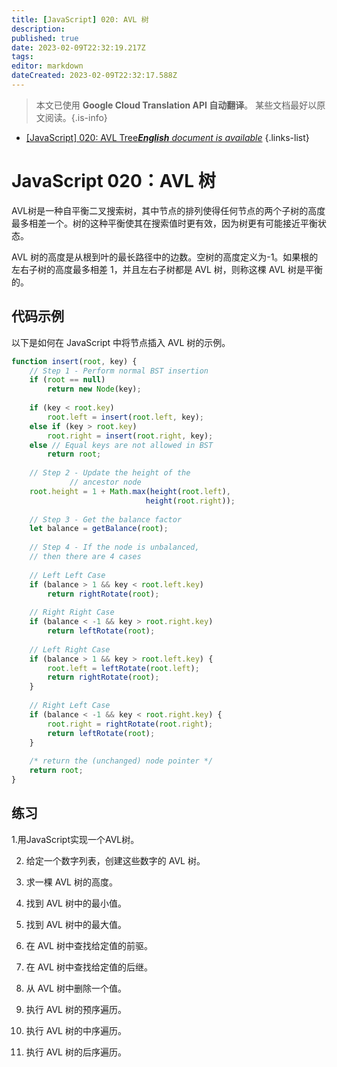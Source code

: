 ```yaml
---
title: [JavaScript] 020: AVL 树
description: 
published: true
date: 2023-02-09T22:32:19.217Z
tags: 
editor: markdown
dateCreated: 2023-02-09T22:32:17.588Z
---
```


> 本文已使用 **Google Cloud Translation API 自动翻译**。
某些文档最好以原文阅读。{.is-info}



- [[JavaScript] 020: AVL Tree***English** document is available*](/en/Knowledge-base/Algorithm/javascript-020-avl-tree)
{.links-list}


# JavaScript 020：AVL 树

AVL树是一种自平衡二叉搜索树，其中节点的排列使得任何节点的两个子树的高度最多相差一个。树的这种平衡使其在搜索值时更有效，因为树更有可能接近平衡状态。

AVL 树的高度是从根到叶的最长路径中的边数。空树的高度定义为-1。如果根的左右子树的高度最多相差 1，并且左右子树都是 AVL 树，则称这棵 AVL 树是平衡的。

## 代码示例

以下是如何在 JavaScript 中将节点插入 AVL 树的示例。

```javascript
function insert(root, key) { 
    // Step 1 - Perform normal BST insertion 
    if (root == null) 
        return new Node(key); 
  
    if (key < root.key) 
        root.left = insert(root.left, key); 
    else if (key > root.key) 
        root.right = insert(root.right, key); 
    else // Equal keys are not allowed in BST 
        return root; 
  
    // Step 2 - Update the height of the  
             // ancestor node 
    root.height = 1 + Math.max(height(root.left), 
                              height(root.right)); 
  
    // Step 3 - Get the balance factor 
    let balance = getBalance(root); 
  
    // Step 4 - If the node is unbalanced,  
    // then there are 4 cases 
  
    // Left Left Case 
    if (balance > 1 && key < root.left.key) 
        return rightRotate(root); 
  
    // Right Right Case 
    if (balance < -1 && key > root.right.key) 
        return leftRotate(root); 
  
    // Left Right Case 
    if (balance > 1 && key > root.left.key) { 
        root.left = leftRotate(root.left); 
        return rightRotate(root); 
    } 
  
    // Right Left Case 
    if (balance < -1 && key < root.right.key) { 
        root.right = rightRotate(root.right); 
        return leftRotate(root); 
    } 
  
    /* return the (unchanged) node pointer */
    return root; 
} 
```

## 练习

1.用JavaScript实现一个AVL树。

2. 给定一个数字列表，创建这些数字的 AVL 树。

3. 求一棵 AVL 树的高度。

4. 找到 AVL 树中的最小值。

5. 找到 AVL 树中的最大值。

6. 在 AVL 树中查找给定值的前驱。

7. 在 AVL 树中查找给定值的后继。

8. 从 AVL 树中删除一个值。

9. 执行 AVL 树的预序遍历。

10. 执行 AVL 树的中序遍历。

11. 执行 AVL 树的后序遍历。